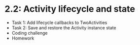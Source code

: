# 2.2: Activity lifecycle and state

* Task 1: Add lifecycle callbacks to TwoActivities
* Task 2: Save and restore the Activity instance state
* Coding challenge
* Homework